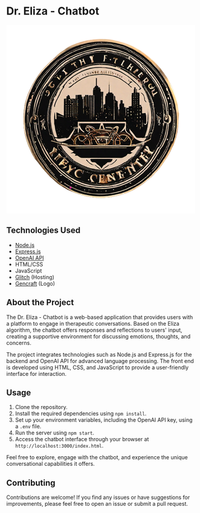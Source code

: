 # Dr. Eliza - Chatbot

![Project Logo](./public/logo.png)

## Technologies Used

- [Node.js](https://nodejs.org/)
- [Express.js](https://expressjs.com/)
- [OpenAI API](https://beta.openai.com/)
- HTML/CSS
- JavaScript
- [Glitch](https://glitch.com/) (Hosting)
- [Gencraft](https://gencraft.com) (Logo)

## About the Project

The Dr. Eliza - Chatbot is a web-based application that provides users with a platform to engage in therapeutic conversations. Based on the Eliza algorithm, the chatbot offers responses and reflections to users' input, creating a supportive environment for discussing emotions, thoughts, and concerns.

The project integrates technologies such as Node.js and Express.js for the backend and OpenAI API for advanced language processing. The front end is developed using HTML, CSS, and JavaScript to provide a user-friendly interface for interaction.

## Usage

1. Clone the repository.
2. Install the required dependencies using `npm install`.
3. Set up your environment variables, including the OpenAI API key, using a `.env` file.
4. Run the server using `npm start`.
5. Access the chatbot interface through your browser at `http://localhost:3000/index.html`.

Feel free to explore, engage with the chatbot, and experience the unique conversational capabilities it offers.

## Contributing

Contributions are welcome! If you find any issues or have suggestions for improvements, please feel free to open an issue or submit a pull request.


